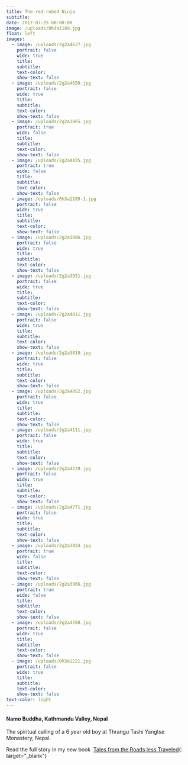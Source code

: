 ```yaml
---
title: The red-robed Ninja
subtitle:
date: 2017-07-25 00:00:00
image: /uploads/0h3a1189.jpg
float: left
images:
  - image: /uploads/2g2a4637.jpg
    portrait: false
    wide: true
    title:
    subtitle:
    text-color:
    show-text: false
  - image: /uploads/2g2a4650.jpg
    portrait: false
    wide: true
    title:
    subtitle:
    text-color:
    show-text: false
  - image: /uploads/2g2a3865.jpg
    portrait: true
    wide: false
    title:
    subtitle:
    text-color:
    show-text: false
  - image: /uploads/2g2a4435.jpg
    portrait: true
    wide: false
    title:
    subtitle:
    text-color:
    show-text: false
  - image: /uploads/0h3a1189-1.jpg
    portrait: false
    wide: true
    title:
    subtitle:
    text-color:
    show-text: false
  - image: /uploads/2g2a3806.jpg
    portrait: false
    wide: true
    title:
    subtitle:
    text-color:
    show-text: false
  - image: /uploads/2g2a3951.jpg
    portrait: false
    wide: true
    title:
    subtitle:
    text-color:
    show-text: false
  - image: /uploads/2g2a4011.jpg
    portrait: false
    wide: true
    title:
    subtitle:
    text-color:
    show-text: false
  - image: /uploads/2g2a3810.jpg
    portrait: false
    wide: true
    title:
    subtitle:
    text-color:
    show-text: false
  - image: /uploads/2g2a4052.jpg
    portrait: false
    wide: true
    title:
    subtitle:
    text-color:
    show-text: false
  - image: /uploads/2g2a4111.jpg
    portrait: false
    wide: true
    title:
    subtitle:
    text-color:
    show-text: false
  - image: /uploads/2g2a4239.jpg
    portrait: false
    wide: true
    title:
    subtitle:
    text-color:
    show-text: false
  - image: /uploads/2g2a4771.jpg
    portrait: false
    wide: true
    title:
    subtitle:
    text-color:
    show-text: false
  - image: /uploads/2g2a3824.jpg
    portrait: true
    wide: false
    title:
    subtitle:
    text-color:
    show-text: false
  - image: /uploads/2g2a3966.jpg
    portrait: true
    wide: false
    title:
    subtitle:
    text-color:
    show-text: false
  - image: /uploads/2g2a4788.jpg
    portrait: false
    wide: true
    title:
    subtitle:
    text-color:
    show-text: false
  - image: /uploads/0h3a1221.jpg
    portrait: false
    wide: true
    title:
    subtitle:
    text-color:
    show-text: false
text-color: light
---
```


#### Namo Buddha, Kathmandu Valley, Nepal

The spiritual calling of a 6 year old boy at Thrangu Tashi Yangtse Monastery, Nepal.

Read the full story in my new book &nbsp;[Tales from the Roads less Traveled](https://shop.pieaerts.com/collections/book){: target="_blank"}